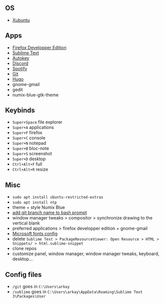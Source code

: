 ﻿## OS
- [Xubuntu](https://xubuntu.org/download)

## Apps
 - [Firefox Developper Edition](https://www.mozilla.org/fr/firefox/developer/)
 - [Sublime Text](https://www.sublimetext.com/)
 - [Autokey](https://github.com/autokey/autokey)
 - [Discord](https://discordapp.com/)
 - [Spotify](https://www.spotify.com/fr/download/linux/)
 - [Git](https://git-scm.com/download/linux)
 - [Hugo](https://gohugo.io/getting-started/installing#linux)
 - gnome-gmail
 - gedit
 - numix-blue-gtk-theme

## Keybinds
- `Super+Space` file explorer
- `Super+A` applications
- `Super+F` firefox
- `Super+C` console
- `Super+N` notepad
- `Super+B` bloc-note
- `Super+S` screenshot
- `Super+D` desktop
- `Ctrl+Alt+F` full
- `Ctrl+Alt+R` resize

## Misc
- `sudo apt install ubuntu-restricted-extras`
- `sudo apt install ntp`
- theme + style Numix Blue
- [add git branch name to bash prompt](https://coderwall.com/p/fasnya/add-git-branch-name-to-bash-prompt)
- window manager tweaks > compositor > synchronize drawing to the vertical blank
- preferred applications > firefox developper edition + gnome-gmail
- [Microsoft fonts config](https://doc.ubuntu-fr.org/msttcorefonts#en_dual-boot_avec_windows)
- delete `Sublime Text > PackageResourceViewer: Open Resource > HTML > Snippets/ > html.sublime-snippet`
- clone repos
- customize panel, window manager, window manager tweaks, keyboard, desktop...

## Config files
- `/git` goes in `C:\Users\arkay`
- `/sublime` goes in `C:\Users\arkay\AppData\Roaming\Sublime Text 3\Packages\User`
